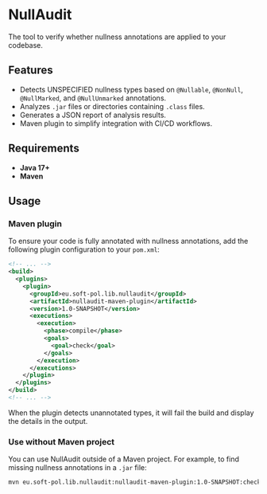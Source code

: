 # NullAudit

The tool to verify whether nullness annotations are applied to your codebase.

## Features

- Detects UNSPECIFIED nullness types based on `@Nullable`, `@NonNull`, `@NullMarked`, and
  `@NullUnmarked` annotations.
- Analyzes `.jar` files or directories containing `.class` files.
- Generates a JSON report of analysis results.
- Maven plugin to simplify integration with CI/CD workflows.

## Requirements

- **Java 17+**
- **Maven**

## Usage

### Maven plugin

To ensure your code is fully annotated with nullness annotations, add the following plugin
configuration to your `pom.xml`:

```xml
<!-- ... -->
<build>
  <plugins>
    <plugin>
      <groupId>eu.soft-pol.lib.nullaudit</groupId>
      <artifactId>nullaudit-maven-plugin</artifactId>
      <version>1.0-SNAPSHOT</version>
      <executions>
        <execution>
          <phase>compile</phase>
          <goals>
            <goal>check</goal>
          </goals>
        </execution>
      </executions>
    </plugin>
  </plugins>
</build>
<!-- ... -->
```

When the plugin detects unannotated types, it will fail the build and display the details in the
output.

### Use without Maven project

You can use NullAudit outside of a Maven project.
For example, to find missing nullness annotations in a `.jar` file:

```bash
mvn eu.soft-pol.lib.nullaudit:nullaudit-maven-plugin:1.0-SNAPSHOT:check -Dnullaudit.input=log4j-core-2.24.3.jar
```
